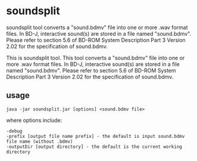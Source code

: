 # soundsplit

soundsplit tool converts a "sound.bdmv" file into one or more .wav 
format files. In BD-J, interactive sound(s) are stored in a file named "sound.bdmv". 
Please refer to section 5.6 of BD-ROM System Description Part 3 Version 2.02 for the 
specification of sound.bdmv.


This is soundsplit tool. This tool converts a "sound.bdmv" file into one or more .wav 
format files. In BD-J, interactive sound(s) are stored in a file named "sound.bdmv". 
Please refer to section 5.6 of BD-ROM System Description Part 3 Version 2.02 for the 
specification of sound.bdmv.

## usage

    java -jar soundsplit.jar [options] <sound.bdmv file>

where options include:

    -debug
    -prefix [output file name prefix] - the default is input sound.bdmv file name (without .bdmv)
    -outputDir [output directory] - the default is the current working directory
